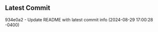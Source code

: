 
## Latest Commit
934e0a2 - Update README with latest commit info (2024-08-29 17:00:28 -0400) <Yunxi-Zhou>
